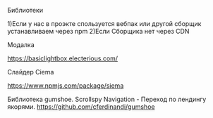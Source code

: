 Библиотеки

1)Если у нас в проэкте спользуется вебпак или другой сборщик устанавливаем через
npm 2)Если Сборщика нет через CDN

Модалка

https://basiclightbox.electerious.com/

Слайдер Ciema

https://www.npmjs.com/package/siema

Библиотека gumshoe. Scrollspy Navigation - Переход по лендингу якорями.
https://github.com/cferdinandi/gumshoe
